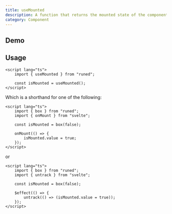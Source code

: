 ```yaml
---
title: useMounted
description: A function that returns the mounted state of the component it's called in.
category: Component
---
```


<script>
import { UseMountedDemo } from '$lib/components/demos';
</script>

## Demo

<UseMountedDemo />

## Usage

```svelte
<script lang="ts">
	import { useMounted } from "runed";

	const isMounted = useMounted();
</script>
```

Which is a shorthand for one of the following:

```svelte
<script lang="ts">
	import { box } from "runed";
	import { onMount } from "svelte";

	const isMounted = box(false);

	onMount(() => {
		isMounted.value = true;
	});
</script>
```

or

```svelte
<script lang="ts">
	import { box } from "runed";
	import { untrack } from "svelte";

	const isMounted = box(false);

	$effect(() => {
		untrack(() => (isMounted.value = true));
	});
</script>
```
